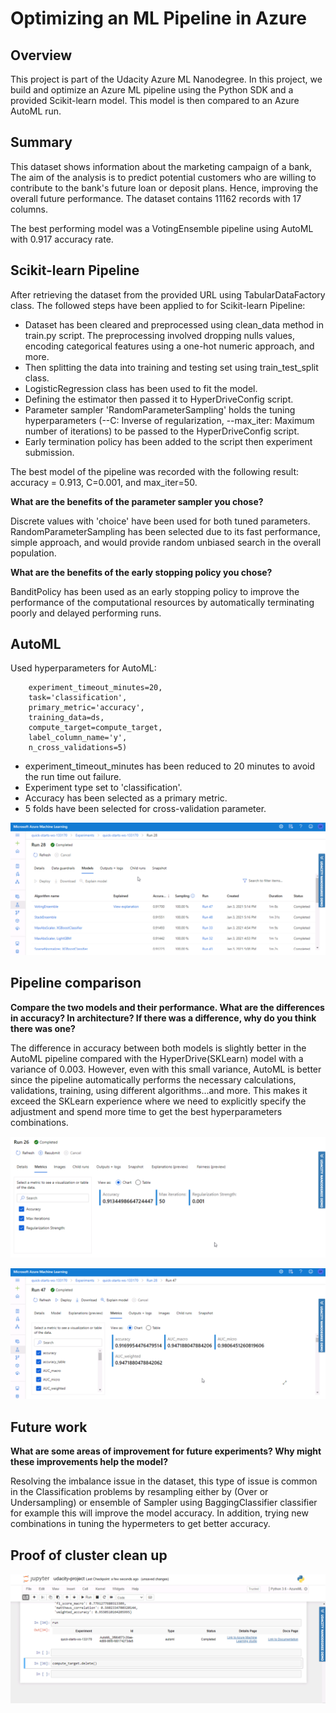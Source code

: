 # Optimizing an ML Pipeline in Azure

## Overview
This project is part of the Udacity Azure ML Nanodegree.
In this project, we build and optimize an Azure ML pipeline using the Python SDK and a provided Scikit-learn model.
This model is then compared to an Azure AutoML run.

## Summary
This dataset shows information about the marketing campaign of a bank,  The aim of the analysis is to predict potential customers who are willing to contribute to the bank's future loan or deposit plans. Hence, improving the overall future performance. 
The dataset contains 11162 records with 17 columns.

The best performing model was a VotingEnsemble pipeline using AutoML with 0.917 accuracy rate. 

## Scikit-learn Pipeline
After retrieving the dataset from the provided URL using TabularDataFactory class. The followed steps have been applied to for Scikit-learn Pipeline:
- Dataset has been cleared and preprocessed using clean_data method in train.py script. The preprocessing involved dropping nulls values, encoding categorical features using a one-hot numeric approach, and more. 
- Then splitting the data into training and testing set using train_test_split class.
- LogisticRegression class has been used to fit the model. 
- Defining the estimator then passed it to HyperDriveConfig script.
- Parameter sampler 'RandomParameterSampling' holds the tuning hyperparameters (--C: Inverse of regularization, --max_iter: Maximum number of iterations) to be passed to the HyperDriveConfig script. 
- Early termination policy has been added to the script then experiment submission. 

The best model of the pipeline was recorded with the following result: accuracy = 0.913, C=0.001, and max_iter=50.

**What are the benefits of the parameter sampler you chose?**

Discrete values with 'choice' have been used for both tuned parameters. RandomParameterSampling has been selected due to its fast performance, simple approach, and would provide random unbiased search in the overall population.  

**What are the benefits of the early stopping policy you chose?**

BanditPolicy has been used as an early stopping policy to improve the performance of the computational resources by automatically terminating poorly and delayed performing runs. 

## AutoML
Used hyperparameters for AutoML:

```automl_config = AutoMLConfig(
    experiment_timeout_minutes=20,
    task='classification',
    primary_metric='accuracy',
    training_data=ds,
    compute_target=compute_target,
    label_column_name='y',
    n_cross_validations=5) 
```
- experiment_timeout_minutes has been reduced to 20 minutes to avoid the run time out failure. 
- Experiment type set to 'classification'.
- Accuracy has been selected as a primary metric.
- 5 folds have been selected for cross-validation parameter. 

![](images/AutoML-Runs.png)

## Pipeline comparison
**Compare the two models and their performance. What are the differences in accuracy? In architecture? If there was a difference, why do you think there was one?**

The difference in accuracy between both models is slightly better in the AutoML pipeline compared with the HyperDrive(SKLearn) model with a variance of 0.003. However, even with this small variance, AutoML is better since the pipeline automatically performs the necessary calculations, validations, training, using different algorithms...and more. This makes it exceed the SKLearn experience where we need to explicitly specify the adjustment and spend more time to get the best hyperparameters combinations. 

![](images/SKLearn-best-matrics.png)

![](images/AutoML-best-model.png)

## Future work
**What are some areas of improvement for future experiments? Why might these improvements help the model?**

Resolving the imbalance issue in the dataset, this type of issue is common in the Classification problems by resampling either by (Over or Undersampling) or ensemble of Sampler using BaggingClassifier classifier for example this will improve the model accuracy. In addition, trying new combinations in tuning the hypermeters to get better accuracy.  

## Proof of cluster clean up
![](images/Deleting.png)
